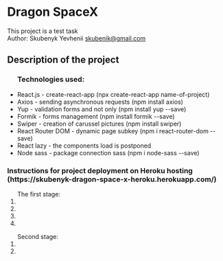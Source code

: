 # Dragon SpaceX
This project is a test task
<br>
Аuthor: Skubenyk Yevhenii skubenik@gmail.com

## Description of the project
<ul><h3>Technologies used:</h3>
  <li>React.js - create-react-app (npx create-react-app name-of-project)</li>
  <li>Axios - sending asynchronous requests (npm install axios)</li>
  <li>Yup - validation forms and not only (npm install yup --save)</li>
  <li>Formik - forms management (npm install formik --save)</li>
  <li>Swiper - creation of carussel pictures (npm install swiper)</li>
  <li>React Router DOM - dynamic page subkey (npm i react-router-dom --save)</li>
  <li>React lazy - the components load is postponed</li>
  <li>Node sass - package connection sass (npm i node-sass --save)</li>
</ul>
<h3>Instructions for project deployment on Heroku hosting (https://skubenyk-dragon-space-x-heroku.herokuapp.com/)</h3>
<ol>The first stage:
  <li></li>
  <li></li>  
  <li></li>
  <li></li>
</ol>
<ol>Second stage:
  <li></li>
  <li></li>
</ol>

